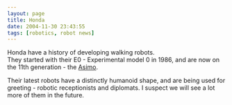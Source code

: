 ```yaml
---
layout: page
title: Honda
date: 2004-11-30 23:43:55
tags: [robotics, robot news]
---
```

Honda have a history of developing walking robots.<br>
They started with their E0 - Experimental model 0 in 1986, and are now on the 11th generation - the [Asimo](/wiki/asimo.html "Asimo").

Their latest robots have a distinctly humanoid shape, and are being used for greeting - robotic receptionists and diplomats. I suspect we will see a lot more of them in the future.
